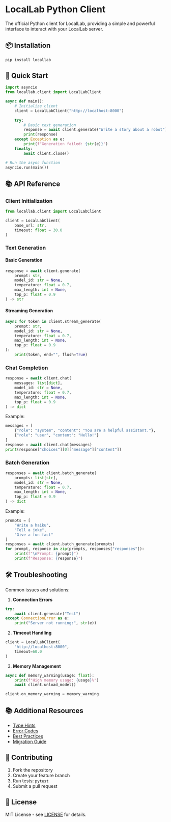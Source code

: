 # LocalLab Python Client

The official Python client for LocalLab, providing a simple and powerful interface to interact with your LocalLab server.

## 📦 Installation

```bash
pip install locallab
```

## 🚀 Quick Start

```python
import asyncio
from locallab.client import LocalLabClient

async def main():
    # Initialize client
    client = LocalLabClient("http://localhost:8000")
    
    try:
        # Basic text generation
        response = await client.generate("Write a story about a robot")
        print(response)
    except Exception as e:
        print(f"Generation failed: {str(e)}")
    finally:
        await client.close()

# Run the async function
asyncio.run(main())
```

## 📚 API Reference

### Client Initialization

```python
from locallab.client import LocalLabClient

client = LocalLabClient(
    base_url: str,
    timeout: float = 30.0
)
```

### Text Generation

#### Basic Generation

```python
response = await client.generate(
    prompt: str,
    model_id: str = None,
    temperature: float = 0.7,
    max_length: int = None,
    top_p: float = 0.9
) -> str
```

#### Streaming Generation

```python
async for token in client.stream_generate(
    prompt: str,
    model_id: str = None,
    temperature: float = 0.7,
    max_length: int = None,
    top_p: float = 0.9
):
    print(token, end="", flush=True)
```

### Chat Completion

```python
response = await client.chat(
    messages: list[dict],
    model_id: str = None,
    temperature: float = 0.7,
    max_length: int = None,
    top_p: float = 0.9
) -> dict
```

Example:

```python
messages = [
    {"role": "system", "content": "You are a helpful assistant."},
    {"role": "user", "content": "Hello!"}
]
response = await client.chat(messages)
print(response["choices"][0]["message"]["content"])
```

### Batch Generation

```python
responses = await client.batch_generate(
    prompts: list[str],
    model_id: str = None,
    temperature: float = 0.7,
    max_length: int = None,
    top_p: float = 0.9
) -> dict
```

Example:

```python
prompts = [
    "Write a haiku",
    "Tell a joke",
    "Give a fun fact"
]
responses = await client.batch_generate(prompts)
for prompt, response in zip(prompts, responses["responses"]):
    print(f"\nPrompt: {prompt}")
    print(f"Response: {response}")
```

## 🛠️ Troubleshooting

Common issues and solutions:

1. **Connection Errors**

```python
try:
    await client.generate("Test")
except ConnectionError as e:
    print("Server not running:", str(e))
```

2. **Timeout Handling**

```python
client = LocalLabClient(
    "http://localhost:8000",
    timeout=60.0
)
```

3. **Memory Management**

```python
async def memory_warning(usage: float):
    print(f"High memory usage: {usage}%")
    await client.unload_model()

client.on_memory_warning = memory_warning
```

## 📚 Additional Resources

- [Type Hints](./type_hints.md)
- [Error Codes](./errors.md)
- [Best Practices](./best-practices.md)
- [Migration Guide](./migration.md)

## 🤝 Contributing

1. Fork the repository
2. Create your feature branch
3. Run tests: `pytest`
4. Submit a pull request

## 📝 License

MIT License - see [LICENSE](../../LICENSE) for details.
